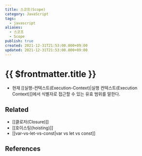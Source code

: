 ```yaml
---
title: 스코프(Scope)
category: JavaScript
tags:
  - javascript
aliases:
  - 스코프
  - Scope
publish: true
created: 2021-12-31T21:53:00.000+09:00
updated: 2021-12-31T21:53:00.000+09:00
---
```


# {{ $frontmatter.title }}

- 현재 [[실행-컨텍스트(Execution-Context)|실행 컨텍스트(Execution Context)]]에서 식별자로 접근할 수 있는 유효 범위를 말한다.

## Related

- [[클로저(Closure)]]
- [[호이스팅(hoisting)]]
- [[var-vs-let-vs-const|var vs let vs const]]

## References
